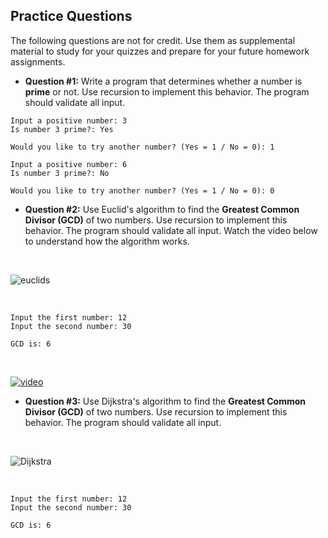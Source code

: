 ## Practice Questions
The following questions are not for credit. Use them as supplemental material to study for your quizzes and prepare for your future homework assignments.

* **Question #1:** Write a program that determines whether a number is **prime** or not. Use recursion to implement this behavior. The program should validate all input. 

```
Input a positive number: 3
Is number 3 prime?: Yes

Would you like to try another number? (Yes = 1 / No = 0): 1

Input a positive number: 6
Is number 3 prime?: No

Would you like to try another number? (Yes = 1 / No = 0): 0
```

* **Question #2:** Use Euclid's algorithm to find the **Greatest Common Divisor (GCD)** of two numbers. Use recursion to implement this behavior. The program should validate all input. Watch the video below to understand how the algorithm works.

</br>

![euclids](http://mathurl.com/mjbkd9h.png)

</br>

```
Input the first number: 12
Input the second number: 30

GCD is: 6
```

</br> 

[![video](https://img.youtube.com/vi/AJn843kplDw/0.jpg)](https://www.youtube.com/embed/AJn843kplDw)

* **Question #3:** Use Dijkstra's algorithm to find the **Greatest Common Divisor (GCD)** of two numbers. Use recursion to implement this behavior. The program should validate all input.

</br>

![Dijkstra](http://mathurl.com/mqe52td.png)

</br>

```
Input the first number: 12
Input the second number: 30

GCD is: 6
```

